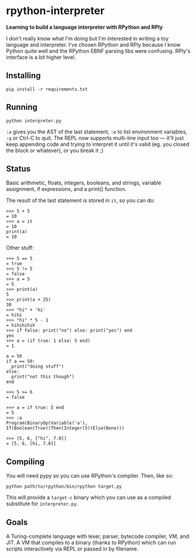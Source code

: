 # rpython-interpreter
**Learning to build a language interpreter with RPython and RPly**

I don't really know what I'm doing but I'm interested in writing a toy language and interpreter. 
I've chosen RPython and RPly because I know Python quite well and the RPython EBNF parsing libs were confusing. 
RPly's interface is a bit higher level.

## Installing

`pip install -r requirements.txt`

## Running

`python interpreter.py`

`:a` gives you the AST of the last statement, `:e` to list environment variables, `:q` or Ctrl-C to quit. The REPL now supports multi-line input too — it'll just keep appending code and trying to interpret it until it's valid (eg. you closed the block or whatever), or you break it ;)

## Status

Basic arithmetic, floats, integers, booleans, and strings, variable assignment, if expressions, and a print() function.

The result of the last statement is stored in `it`, so you can do: 

```
>>> 5 + 5
= 10
>>> a = it
= 10
print(a)
= 10
```

Other stuff:

```
>>> 5 == 5
= true
>>> 5 != 5
= false
>>> a = 5
= 5
>>> print(a)
5
>>> print(a + 25)
30
>>> "hi" + 'hi'
= hihi
>>> "hi" * 5 - 1
= hihihihih
>>> if false: print("no") else: print("yes") end
yes
>>> a = (if true: 1 else: 5 end)
= 1
```

```
a = 50
if a == 50:
  print("doing stuff")
else:
  print("not this though")
end

>>> 5 >= 6
= false
```
```
>>> a = if true: 5 end
= 5
>>> :a
Program(BinaryOp(Variable('a'), If(Boolean(True))Then(Integer(5))Else(None)))
```

```
>>> [5, 6, ["hi", 7.0]]
= [5, 6, [hi, 7.0]]
```

## Compiling

You will need pypy so you can use RPython's compiler. Then, like so:

`python path/to/rpython/bin/rpython target.py`

This will provide a `target-c` binary which you can use as a compiled substitute for `interpreter.py`.

## Goals

A Turing-complete language with lexer, parser, bytecode compiler, VM, and JIT. 
A VM that compiles to a binary (thanks to RPython) which can run scripts interactively via REPL or passed in by filename.

